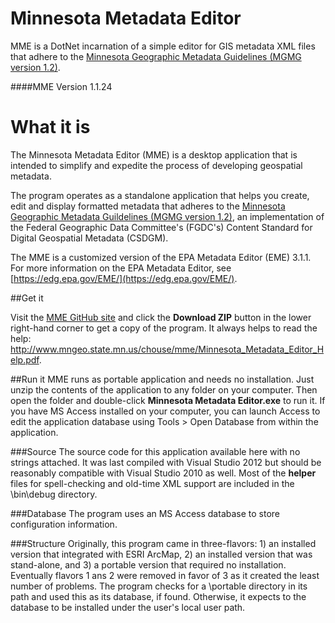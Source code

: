 Minnesota Metadata Editor
==========

MME is a DotNet incarnation of a simple editor for GIS metadata XML files that adhere to the [Minnesota Geographic Metadata Guidelines (MGMG version 1.2)](http://www.mngeo.state.mn.us/committee/standards/mgmg/metadata.htm). 

####MME Version
    1.1.24

What it is
==========
The Minnesota Metadata Editor (MME) is a desktop application that is intended to simplify and expedite the process of developing geospatial metadata.  

The program operates as a standalone application that helps you create, edit and display formatted metadata that adheres to the [Minnesota Geographic Metadata Guildelines (MGMG version 1.2)](http://www.mngeo.state.mn.us/committee/standards/mgmg/metadata.htm), an implementation of the Federal Geographic Data Committee's (FGDC's) Content Standard for Digital Geospatial Metadata (CSDGM).  

The MME is a customized version of the EPA Metadata Editor (EME) 3.1.1.  For more information on the EPA Metadata Editor, see [https://edg.epa.gov/EME/](https://edg.epa.gov/EME/). 

##Get it

Visit the [MME GitHub site](https://github.com/MetropolitanCouncil/MME) and click the **Download ZIP** button in the lower right-hand corner to get a copy of the program. It always helps to read the help: http://www.mngeo.state.mn.us/chouse/mme/Minnesota_Metadata_Editor_Help.pdf.

##Run it
MME runs as portable application and needs no installation. Just unzip the contents of the application to any folder on your computer. Then open the folder and double-click **Minnesota Metadata Editor.exe** to run it. If you have MS Access installed on your computer, you can launch Access to edit the application database using Tools > Open Database from within the application.

###Source
The source code for this application available here with no strings attached. It was last compiled with Visual Studio 2012 but should be reasonably compatible with Visual Studio 2010 as well. Most of the **helper** files for spell-checking and old-time XML support are included in the \bin\debug directory.

###Database
The program uses an MS Access database to store configuration information. 

###Structure
Originally, this program came in three-flavors: 1) an installed version that integrated with ESRI ArcMap, 2) an installed version that was stand-alone, and 3) a portable version that required no installation. Eventually flavors 1 ans 2 were removed in favor of 3 as it created the least number of problems. The program checks for a \portable directory in its path and used this as its database, if found. Otherwise, it expects to the database to be installed under the user's local user path. 


